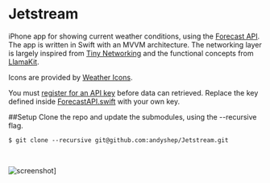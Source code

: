 Jetstream
====

iPhone app for showing current weather conditions, using the [Forecast API](https://developer.forecast.io/). The app is written in Swift with an MVVM architecture. The networking layer is largely inspired from [Tiny Networking](http://chris.eidhof.nl/posts/tiny-networking-in-swift.html) and the functional concepts from [LlamaKit](http://chris.eidhof.nl/posts/tiny-networking-in-swift.html).

Icons are provided by [Weather Icons](https://github.com/erikflowers/weather-icons).

You must [register for an API key](https://developer.forecast.io/register) before data can retrieved. Replace the key defined inside [ForecastAPI.swift](https://github.com/andyshep/Jetstream/blob/master/Jetstream/ForecastAPI.swift#L19) with your own key.

##Setup
Clone the repo and update the submodules, using the --recursive flag.

	$ git clone --recursive git@github.com:andyshep/Jetstream.git

<br>

![screenshot](http://i.imgur.com/tw7AwrT.gif)]

